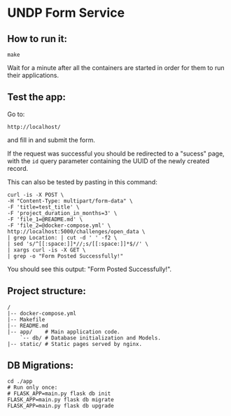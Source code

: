 # UNDP Form Service

## How to run it:

```
make
```

Wait for a minute after all the containers are started in order for them to run
their applications.

## Test the app:

Go to:

```
http://localhost/
```

and fill in and submit the form.

If the request was successful you should be redirected to a "sucess" page,
with the `id` query parameter containing the UUID of the newly created record.

This can also be tested by pasting in this command:

```
curl -is -X POST \
-H "Content-Type: multipart/form-data" \
-F 'title=test_title' \
-F 'project_duration_in_months=3' \
-F 'file_1=@README.md' \
-F 'file_2=@docker-compose.yml' \
http://localhost:5000/challenges/open_data \
| grep Location: | cut -d ' ' -f2 \
| sed 's/^[[:space:]]*//;s/[[:space:]]*$//' \
| xargs curl -is -X GET \
| grep -o "Form Posted Successfully!"

```
You should see this output: "Form Posted Successfully!".

## Project structure:

```
/
|-- docker-compose.yml
|-- Makefile
|-- README.md
|-- app/    # Main application code.
    `-- db/ # Database initialization and Models.
|-- static/ # Static pages served by nginx.
```

## DB Migrations:
```
cd ./app
# Run only once:
# FLASK_APP=main.py flask db init
FLASK_APP=main.py flask db migrate
FLASK_APP=main.py flask db upgrade
```
